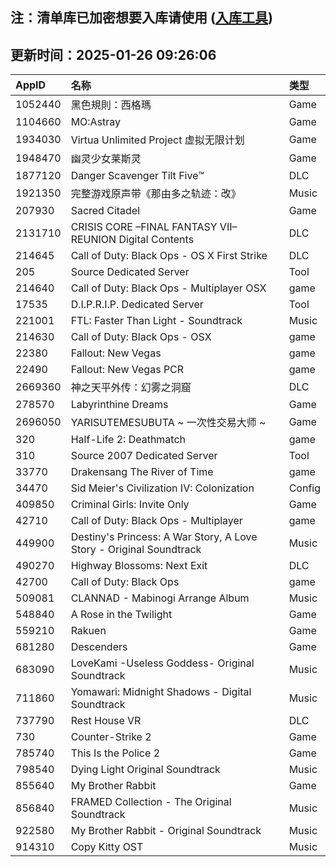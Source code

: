 ## 注：清单库已加密想要入库请使用 ([入库工具](https://github.com/BlankTMing/ManifestAutoUpdate/releases))

## 更新时间：2025-01-26 09:26:06
| AppID | 名称 | 类型  |
| :-------------------- | :----------------------------- | :----------- |
| 1052440 | 黑色規則：西格瑪| Game |
| 1104660 | MO:Astray| Game |
| 1934030 | Virtua Unlimited Project 虚拟无限计划| Game |
| 1948470 | 幽灵少女莱斯灵| Game |
| 1877120 | Danger Scavenger Tilt Five™| DLC |
| 1921350 | 完整游戏原声带《那由多之轨迹：改》| Music |
| 207930 | Sacred Citadel| Game |
| 2131710 | CRISIS CORE –FINAL FANTASY VII– REUNION Digital Contents| DLC |
| 214645 | Call of Duty: Black Ops - OS X First Strike| DLC |
| 205 | Source Dedicated Server| Tool |
| 214640 | Call of Duty: Black Ops - Multiplayer OSX| game |
| 17535 | D.I.P.R.I.P. Dedicated Server| Tool |
| 221001 | FTL: Faster Than Light - Soundtrack| Music |
| 214630 | Call of Duty: Black Ops - OSX| game |
| 22380 | Fallout: New Vegas| game |
| 22490 | Fallout: New Vegas PCR| game |
| 2669360 | 神之天平外传：幻雾之洞窟| DLC |
| 278570 | Labyrinthine Dreams| Game |
| 2696050 | YARISUTEMESUBUTA ~ 一次性交易大师 ~| Game |
| 320 | Half-Life 2: Deathmatch| game |
| 310 | Source 2007 Dedicated Server| Tool |
| 33770 | Drakensang The River of Time| game |
| 34470 | Sid Meier's Civilization IV: Colonization| Config |
| 409850 | Criminal Girls: Invite Only| Game |
| 42710 | Call of Duty: Black Ops - Multiplayer| game |
| 449900 | Destiny's Princess: A War Story, A Love Story - Original Soundtrack| Music |
| 490270 | Highway Blossoms: Next Exit| DLC |
| 42700 | Call of Duty: Black Ops| game |
| 509081 | CLANNAD - Mabinogi Arrange Album| Music |
| 548840 | A Rose in the Twilight| Game |
| 559210 | Rakuen| Game |
| 681280 | Descenders| Game |
| 683090 | LoveKami -Useless Goddess- Original Soundtrack| Music |
| 711860 | Yomawari: Midnight Shadows - Digital Soundtrack| Music |
| 737790 | Rest House VR| DLC |
| 730 | Counter-Strike 2| Game |
| 785740 | This Is the Police 2| Game |
| 798540 | Dying Light Original Soundtrack| Music |
| 855640 | My Brother Rabbit| Game |
| 856840 | FRAMED Collection - The Original Soundtrack| Music |
| 922580 | My Brother Rabbit - Original Soundtrack| Music |
| 914310 | Copy Kitty OST| Music |
